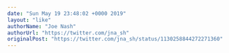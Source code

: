 ```yaml
---
date: "Sun May 19 23:48:02 +0000 2019"
layout: "like"
authorName: "Joe Nash"
authorUrl: "https://twitter.com/jna_sh"
originalPost: "https://twitter.com/jna_sh/status/1130258844272271360"
---
```


